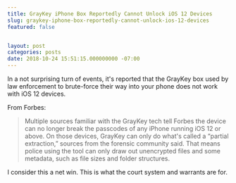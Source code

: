 ```yaml
---
title: GrayKey iPhone Box Reportedly Cannot Unlock iOS 12 Devices
slug: graykey-iphone-box-reportedly-cannot-unlock-ios-12-devices
featured: false


layout: post
categories: posts
date: 2018-10-24 15:51:15.000000000 -07:00
---
```


In a not surprising turn of events, it's reported that the GrayKey box used by law enforcement to brute-force their way into your phone does not work with iOS 12 devices.

From Forbes:

> Multiple sources familiar with the GrayKey tech tell Forbes the device can no longer break the passcodes of any iPhone running iOS 12 or above. On those devices, GrayKey can only do what's called a “partial extraction,” sources from the forensic community said. That means police using the tool can only draw out unencrypted files and some metadata, such as file sizes and folder structures.

I consider this a net win. This is what the court system and warrants are for.

